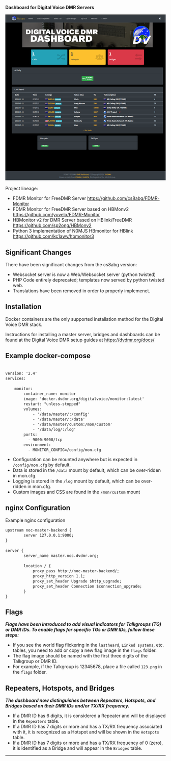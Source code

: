 **Dashboard for Digital Voice DMR Servers**

![Dashboard](./screenshot.png)

Project lineage:

* FDMR Monitor for FreeDMR Server  https://github.com/cs8abg/FDMR-Monitor 
* FDMR Monitor for FreeDMR Server based on HBMonv2 https://github.com/yuvelq/FDMR-Monitor 
* HBMonitor v2 for DMR Server based on HBlink/FreeDMR https://github.com/sp2ong/HBMonv2 
* Python 3 implementation of N0MJS HBmonitor for HBlink https://github.com/kc1awv/hbmonitor3 

## Significant Changes

There have been significant changes from the cs8abg version:

* Websocket server is now a Web/Websocket server (python twisted)
* PHP Code entirely deprecated; templates now served by python twisted web.
* Translations have been removed in order to properly implemenet.

## Installation

Docker containers are the only supported installation method for the Digital Voice
DMR stack.

Instructions for installing a master server, bridges and dashboards can be found at the Digital Voice DMR setup guides at https://dvdmr.org/docs/

## Example docker-compose

```

version: '2.4' 
services:

    monitor:
        container_name: monitor
        image: 'docker.dvdmr.org/digitalvoice/monitor:latest'
        restart: "unless-stopped"
        volumes:
            - '/data/master/:/config'
            - '/data/master/:/data'
            - '/data/master/custom:/mon/custom'
            - '/data/log/:/log'
        ports:
          - 9000:9000/tcp
        environment:
          - MONITOR_CONFIG=/config/mon.cfg
```

* Configuration can be mounted anywhere but is expected in `/config/mon.cfg` by default.
* Data is stored in the `/data` mount by default, which can be over-ridden in mon.cfg.
* Logging is stored in the `/log` mount by default, which can be over-ridden in mon.cfg.
* Custom images and CSS are found in the `/mon/custom` mount

## nginx Configuration

Example nginx configuration

```
upstream noc-master-backend {
        server 127.0.0.1:9000;
}

server {
        server_name master.noc.dvdmr.org;

        location / {
            proxy_pass http://noc-master-backend/;
            proxy_http_version 1.1;
            proxy_set_header Upgrade $http_upgrade;
            proxy_set_header Connection $connection_upgrade;
        }
}
```


## Flags

***Flags have been introduced to add visual indicators for Talkgroups (TG) or DMR IDs. To enable flags for specific TGs or DMR IDs, follow these steps:***

- If you see the world flag flickering in the `lastheard`, `Linked systems`, etc. tables, you need to add or copy a new flag image in the `flags` folder.
- The flag image should be named with the first three digits of the Talkgroup or DMR ID.
- For example, if the Talkgroup is 12345678, place a file called `123.png` in the `flags` folder.

## Repeaters, Hotspots, and Bridges

***The dashboard now distinguishes between Repeaters, Hotspots, and Bridges based on their DMR IDs and/or TX/RX frequency.***

- If a DMR ID has 6 digits, it is considered a Repeater and will be displayed in the `Repeaters` table.
- If a DMR ID has 7 digits or more and has a TX/RX frequency associated with it, it is recognized as a Hotspot and will be shown in the `Hotspots` table.
- If a DMR ID has 7 digits or more and has a TX/RX frequency of 0 (zero), it is identified as a Bridge and will appear in the `Bridges` table.


---


